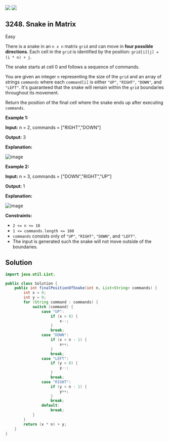 [![](https://img.shields.io/github/stars/javadev/LeetCode-in-Java?label=Stars&style=flat-square)](https://github.com/javadev/LeetCode-in-Java)
[![](https://img.shields.io/github/forks/javadev/LeetCode-in-Java?label=Fork%20me%20on%20GitHub%20&style=flat-square)](https://github.com/javadev/LeetCode-in-Java/fork)

## 3248\. Snake in Matrix

Easy

There is a snake in an `n x n` matrix `grid` and can move in **four possible directions**. Each cell in the `grid` is identified by the position: `grid[i][j] = (i * n) + j`.

The snake starts at cell 0 and follows a sequence of commands.

You are given an integer `n` representing the size of the `grid` and an array of strings `commands` where each `command[i]` is either `"UP"`, `"RIGHT"`, `"DOWN"`, and `"LEFT"`. It's guaranteed that the snake will remain within the `grid` boundaries throughout its movement.

Return the position of the final cell where the snake ends up after executing `commands`.

**Example 1:**

**Input:** n = 2, commands = ["RIGHT","DOWN"]

**Output:** 3

**Explanation:**

![image](https://leetcode-images.github.io/g3201_3300/s3248_snake_in_matrix/image01.png)

**Example 2:**

**Input:** n = 3, commands = ["DOWN","RIGHT","UP"]

**Output:** 1

**Explanation:**

![image](https://leetcode-images.github.io/g3201_3300/s3248_snake_in_matrix/image02.png)

**Constraints:**

*   `2 <= n <= 10`
*   `1 <= commands.length <= 100`
*   `commands` consists only of `"UP"`, `"RIGHT"`, `"DOWN"`, and `"LEFT"`.
*   The input is generated such the snake will not move outside of the boundaries.

## Solution

```java
import java.util.List;

public class Solution {
    public int finalPositionOfSnake(int n, List<String> commands) {
        int x = 0;
        int y = 0;
        for (String command : commands) {
            switch (command) {
                case "UP":
                    if (x > 0) {
                        x--;
                    }
                    break;
                case "DOWN":
                    if (x < n - 1) {
                        x++;
                    }
                    break;
                case "LEFT":
                    if (y > 0) {
                        y--;
                    }
                    break;
                case "RIGHT":
                    if (y < n - 1) {
                        y++;
                    }
                    break;
                default:
                    break;
            }
        }
        return (x * n) + y;
    }
}
```